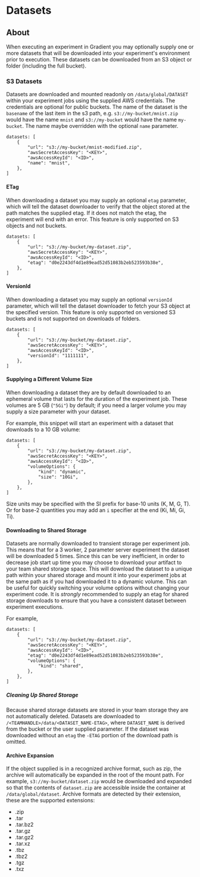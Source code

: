 # Datasets

## About

When executing an experiment in Gradient you may optionally supply one or more datasets that will be downloaded into your experiment's environment prior to execution.
These datasets can be downloaded from an S3 object or folder (including the full bucket).

### S3 Datasets

Datasets are downloaded and mounted readonly on `/data/global/DATASET` within your experiment jobs using the supplied AWS credentials.
The credentials are optional for public buckets.
The name of the dataset is the `basename` of the last item in the s3 path, e.g. `s3://my-bucket/mnist.zip` would have the name `mnist` and `s3://my-bucket` would have the name `my-bucket`.
The name maybe overridden with the optional `name` parameter.

```
datasets: [
    {
        "url": "s3://my-bucket/mnist-modified.zip",
        "awsSecretAccessKey": "<KEY>",
        "awsAccessKeyId": "<ID>",
        "name": "mnist",
    },
]
```

#### ETag

When downloading a dataset you may supply an optional `etag` parameter, which will tell the dataset downloader to verify that the object stored at the path matches the supplied etag.
If it does not match the etag, the experiment will end with an error.
This feature is only supported on S3 objects and not buckets.

```
datasets: [
    {
        "url": "s3://my-bucket/my-dataset.zip",
        "awsSecretAccessKey": "<KEY>",
        "awsAccessKeyId": "<ID>",
        "etag": "d0e2243df4d1e89ead52d51083b2eb523593b38e",
    },
]
```

#### VersionId

When downloading a dataset you may supply an optional `versionId` parameter, which will tell the dataset downloader to fetch your S3 object at the specified version.
This feature is only supported on versioned S3 buckets and is not supported on downloads of folders.

```
datasets: [
    {
        "url": "s3://my-bucket/my-dataset.zip",
        "awsSecretAccessKey": "<KEY>",
        "awsAccessKeyId": "<ID>",
        "versionId": "1111111",
    },
]
```

#### Supplying a Different Volume Size

When downloading a dataset they are by default downloaded to an ephemeral volume that lasts for the duration of the experiment job.
These volumes are 5 GB (`"5Gi"`) by default; if you need a larger volume you may supply a size parameter with your dataset.

For example, this snippet will start an experiment with a dataset that downloads to a 10 GB volume:

```
datasets: [
    {
        "url": "s3://my-bucket/my-dataset.zip",
        "awsSecretAccessKey": "<KEY>",
        "awsAccessKeyId": "<ID>",
        "volumeOptions": {
            "kind": "dynamic",
            "size": "10Gi",
        },
    },
]
```

Size units may be specified with the SI prefix for base-10 units (K, M, G, T).
Or for base-2 quantities you may add an `i` specifier at the end (Ki, Mi, Gi, Ti).

#### Downloading to Shared Storage

Datasets are normally downloaded to transient storage per experiment job.
This means that for a 3 worker, 2 parameter server experiment the dataset will be downloaded 5 times.
Since this can be very inefficient, in order to decrease job start up time you may choose to download your artifact to your team shared storage space.
This will download the dataset to a unique path within your shared storage and mount it into your experiment jobs at the same path as if you had downloaded it to a dynamic volume.
This can be useful for quickly switching your volume options without changing your experiment code.
It is *strongly* recommended to supply an etag for shared storage downloads to ensure that you have a consistent dataset between experiment executions.

For example,

```
datasets: [
    {
        "url": "s3://my-bucket/my-dataset.zip",
        "awsSecretAccessKey": "<KEY>",
        "awsAccessKeyId": "<ID>",
        "etag": "d0e2243df4d1e89ead52d51083b2eb523593b38e",
        "volumeOptions": {
            "kind": "shared",
        },
    },
]
```

##### Cleaning Up Shared Storage

Because shared storage datasets are stored in your team storage they are not automatically deleted.
Datasets are downloaded to `/<TEAMHANDLE>/data/<DATASET_NAME-ETAG>`, where `DATASET_NAME` is derived from the bucket or the user supplied parameter.
If the dataset was downloaded without an `etag` the `-ETAG` portion of the download path is omitted.

#### Archive Expansion

If the object supplied is in a recognized archive format, such as zip, the archive will automatically be expanded in the root of the mount path.
For example, `s3://my-bucket/dataset.zip` would be downloaded and expanded so that the contents of `dataset.zip` are accessible inside the container at `/data/global/dataset`.
Archive formats are detected by their extension, these are the supported extensions:
* .zip
* .tar
* .tar.bz2
* .tar.gz
* .tar.gz2
* .tar.xz
* .tbz
* .tbz2
* .tgz
* .txz
